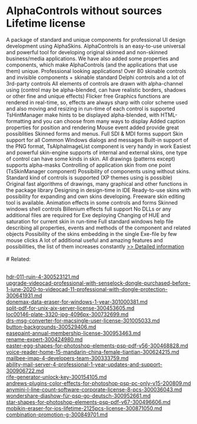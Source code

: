 # AlphaControls without sources Lifetime license
A package of standard and unique components for professional UI design development using AlphaSkins. AlphaControls is an easy-to-use universal and powerful tool for developing original skinned and non-skinned business/media applications. We have also added some properties and components, which make AlphaControls (and the applications that use them) unique.
Professional looking applications!
Over 80 skinable controls and invisible components + skinable standard Delphi controls and a lot of 3rd-party controls
All elements of controls are drawn with alpha-channel using (control may be alpha-blended, can have realistic borders, shadows or other fine and unique effects)
Flicker free
Graphics functions are rendered in real-time, so, effects are always sharp with color scheme used and also moving and resizing in run-time of each control is supported
TsHintManager make hints to be displayed alpha-blended, with HTML-formatting and you can choose from many ways to display
Added caption properties for position and rendering
Mouse event added provide great possiblities
Skinned forms and menus. Full SDI & MDI forms support
Skin support for all Common Windows dialogs and messages
Built-in support of the PNG format, TsAlphaImageList component is very handy in work
Easiest and powerful skin-engine supports of internal and external skins, one type of control can have some kinds in skin. All drawings (patterns except) supports alpha-masks
Controlling of application skin from one point (TsSkinManager component)
Possibility of components using without skins. Standard kind of controls is supported (XP themes using is possible)
Original fast algorithms of drawings, many graphical and other functions in the package library
Designing in design-time in IDE
Ready-to-use skins with possibility for expanding and own skins developing. Freeware skin editing tool is available.
Animation effects in some controls and forms
Skinned windows shell controls
Billenium effects full support
No DLLs or any additional files are required for Exe deploying
Changing of HUE and saturation for current skin in run-time
Full standard windows help file describing all properties, events and methods of the component and related objects
Possibility of the skins embedding in the single Exe-file by few mouse clicks
A lot of additional useful and amazing features and possibilities, the list of them increases constantly
[>> Detailed information](https://secure.shareit.com/shareit/product.html?productid=300335619&affiliateid=200057808)<br/><br/># Related:

<br />[hdr-011-ruin-4-300523121.md](https://github.com/downloadplanet/downloadplanet/blob/main/hdr-011-ruin-4-300523121.md)<br />[upgrade-videocad-professional-with-senselock-dongle-purchased-before-1-june-2020-to-videocad-11-professional-with-dongle-protection-300641931.md](https://github.com/downloadplanet/downloadplanet/blob/main/upgrade-videocad-professional-with-senselock-dongle-purchased-before-1-june-2020-to-videocad-11-professional-with-dongle-protection-300641931.md)<br />[donemax-data-eraser-for-windows-1-year-301000381.md](https://github.com/downloadplanet/downloadplanet/blob/main/donemax-data-eraser-for-windows-1-year-301000381.md)<br />[split-pdf-for-unix-aix-server-license-300453605.md](https://github.com/downloadplanet/downloadplanet/blob/main/split-pdf-for-unix-aix-server-license-300453605.md)<br />[loc00146-plate-3320-jpg-4096px-300732699.md](https://github.com/downloadplanet/downloadplanet/blob/main/loc00146-plate-3320-jpg-4096px-300732699.md)<br />[drs-msg-converter-for-macsingle-user-license-301005033.md](https://github.com/downloadplanet/downloadplanet/blob/main/drs-msg-converter-for-macsingle-user-license-301005033.md)<br />[button-backgrounds-300529406.md](https://github.com/downloadplanet/downloadplanet/blob/main/button-backgrounds-300529406.md)<br />[easepaint-annual-membership-license-300953463.md](https://github.com/downloadplanet/downloadplanet/blob/main/easepaint-annual-membership-license-300953463.md)<br />[rename-expert-300424980.md](https://github.com/downloadplanet/downloadplanet/blob/main/rename-expert-300424980.md)<br />[easter-egg-shapes-for-photoshop-elements-psp-pdf-v56-300468828.md](https://github.com/downloadplanet/downloadplanet/blob/main/easter-egg-shapes-for-photoshop-elements-psp-pdf-v56-300468828.md)<br />[voice-reader-home-15-mandarin-china-female-tiantian-300624215.md](https://github.com/downloadplanet/downloadplanet/blob/main/voice-reader-home-15-mandarin-china-female-tiantian-300624215.md)<br />[mailbee-imap-4-developers-team-300333759.md](https://github.com/downloadplanet/downloadplanet/blob/main/mailbee-imap-4-developers-team-300333759.md)<br />[ability-mail-server-4-professional-1-year-updates-and-support-300906722.md](https://github.com/downloadplanet/downloadplanet/blob/main/ability-mail-server-4-professional-1-year-updates-and-support-300906722.md)<br />[rife-generator-unlock-key-300154105.md](https://github.com/downloadplanet/downloadplanet/blob/main/rife-generator-unlock-key-300154105.md)<br />[andrews-plugins-color-effects-for-photoshop-psp-pc-only-v15-200809.md](https://github.com/downloadplanet/downloadplanet/blob/main/andrews-plugins-color-effects-for-photoshop-psp-pc-only-v15-200809.md)<br />[anymini-l-line-count-software-corporate-license-8-pcs-300036043.md](https://github.com/downloadplanet/downloadplanet/blob/main/anymini-l-line-count-software-corporate-license-8-pcs-300036043.md)<br />[wondershare-diashow-für-psp-go-deutsch-300952661.md](https://github.com/downloadplanet/downloadplanet/blob/main/wondershare-diashow-für-psp-go-deutsch-300952661.md)<br />[star-shapes-for-photoshop-elements-psp-pdf-v67-300496606.md](https://github.com/downloadplanet/downloadplanet/blob/main/star-shapes-for-photoshop-elements-psp-pdf-v67-300496606.md)<br />[mobikin-eraser-for-ios-lifetime-2125pcs-license-300871050.md](https://github.com/downloadplanet/downloadplanet/blob/main/mobikin-eraser-for-ios-lifetime-2125pcs-license-300871050.md)<br />[combination-promotion-g-300849701.md](https://github.com/downloadplanet/downloadplanet/blob/main/combination-promotion-g-300849701.md)